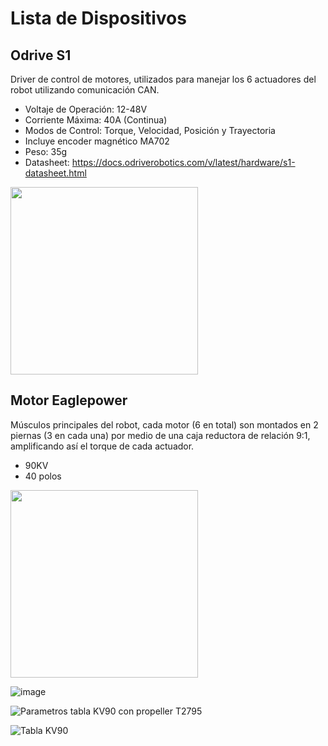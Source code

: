 # Lista de Dispositivos

## Odrive S1
Driver de control de motores, utilizados para manejar los 6 actuadores del robot utilizando comunicación CAN.
- Voltaje de Operación: 12-48V
- Corriente Máxima: 40A (Continua)
- Modos de Control: Torque, Velocidad, Posición y Trayectoria
- Incluye encoder magnético MA702
- Peso: 35g
- Datasheet: https://docs.odriverobotics.com/v/latest/hardware/s1-datasheet.html
  
<img src="https://shop.odriverobotics.com/cdn/shop/files/PXL_20221103_003855089.jpg?v=1705544744&width=823" width="300" height="300"/>




## Motor Eaglepower
Músculos principales del robot, cada motor (6 en total) son montados en 2 piernas (3 en cada una) por medio de una caja reductora de relación 9:1, amplificando así el torque de cada actuador.
- 90KV
- 40 polos

<img src="https://images.ctfassets.net/2lpsze4g694w/6NM18r4P4ldZgZr329H73y/f79b29f40418a0ce56fa5d9f389850d9/Screenshot_2024-04-12_at_09.10.15.png" width="300" height="300"/>


![image](https://github.com/user-attachments/assets/e6acf12d-7f79-43c7-8a32-672ad6c2c897)

![Parametros tabla KV90 con propeller T2795](/LA8343_KV90.png)

![Tabla KV90](/KV1.png)






